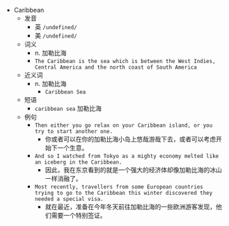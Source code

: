 - Caribbean
  - 发音
    - 英 `/undefined/`
    - 美 `/undefined/`
  - 词义
    - n. 加勒比海
    - `The Caribbean is the sea which is between the West Indies, Central America and the north coast of South America`
  - 近义词
    - n. 加勒比海
      - `Caribbean Sea`
  - 短语
    - `caribbean sea` 加勒比海 
  - 例句
    - `Then either you go relax on your Caribbean island, or you try to start another one.`
      - 你或者可以在你的加勒比海小岛上悠哉游哉下去，或者可以考虑开始下一个生意。
    - `And so I watched from Tokyo as a mighty economy melted like an iceberg in the Caribbean.`
      - 因此，我在东京看到的就是一个强大的经济体却像加勒比海的冰山一样消融了。
    - `Most recently, travellers from some European countries trying to go to the Caribbean this winter discovered they needed a special visa.`
      - 就在最近，准备在今年冬天前往加勒比海的一些欧洲游客发现，他们需要一个特别签证。

